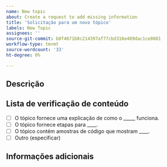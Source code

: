 ```yaml
---
name: New topic
about: Create a request to add missing information
title: 'Solicitação para um novo tópico'
labels: New Topic
assignees: ''
source-git-commit: b0f4671b8c214397af77cbd316e489dac1ce8601
workflow-type: tm+mt
source-wordcount: '33'
ht-degree: 0%

---
```



## Descrição

<!-- (REQUIRED) What topic is missing? -->

## Lista de verificação de conteúdo

<!-- (REQUIRED) List specific information or details to include in this topic. -->

<!-- Use the following checklist template as a starting point -->

- [ ] O tópico fornece uma explicação de como o _____ funciona.
- [ ] O tópico fornece etapas para ____.
- [ ] O tópico contém amostras de código que mostram ____.
- [ ] Outro (especificar)

## Informações adicionais

<!-- (OPTIONAL) Any information you already know or other online resources that cover this topic -->

<!--
Thank you for taking the time to report this issue!
GitHub Issues in this repo should relate to this project's codebase.

Before submitting this issue, please make sure you are complying with our Code of Conduct:
https://github.com/AdobeDocs/commerce-operations.en/blob/main/code-of-conduct.md

Issues that do not comply with our Code of Conduct or do not contain enough information may be closed at the maintainers' discretion.

Feel free to remove this section before creating this issue.
-->
